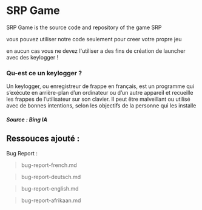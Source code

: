 # SRP Game
 
 SRP Game is the source code and repository of the game SRP 

<p> vous pouvez utiliser notre code seulement pour creer votre propre jeu </p>
<p> en aucun cas vous ne devez l'utiliser a des fins de création de launcher avec des keylogger !</p>
<h3>Qu-est ce un keylogger ?</h3>
<p>Un keylogger, ou enregistreur de frappe en français, est un programme qui s’exécute en arrière-plan d’un ordinateur ou d’un autre appareil et recueille les frappes de l’utilisateur sur son clavier. Il peut être malveillant ou utilisé avec de bonnes intentions, selon les objectifs de la personne qui les installe</p>
<h5>Source : Bing IA</h5>

<h2> Ressouces ajouté : </h2>

Bug Report :

> bug-report-french.md

> bug-report-deutsch.md

>bug-report-english.md

>bug-report-afrikaan.md
